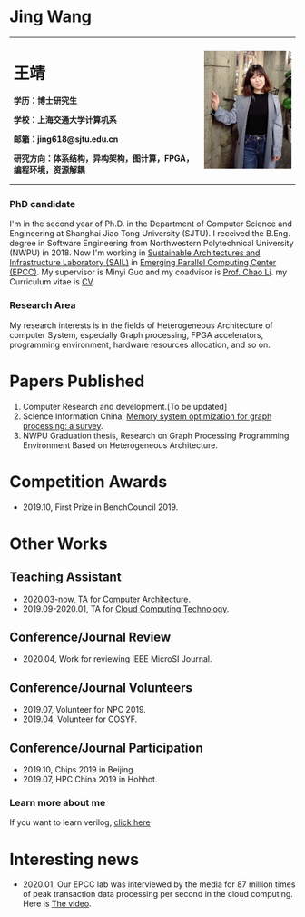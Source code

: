 # Jing Wang

<table border="0">
  <tr>
    <td width="50%">
      <h1>王靖</h1>
      <p><b>学历：博士研究生</b></p>
      <p><b>学校：上海交通大学计算机系</b></p>
      <p><b>邮箱：jing618@sjtu.edu.cn</b></p>
      <p><b>研究方向：体系结构，异构架构，图计算，FPGA，编程环境，资源解耦</b></p>
      <p><b></b></p>
    </td>
    <td width="25%">
      <img src="/wangjing.jpg" width="100%">   
    </td>
  </tr>
</table>

### PhD candidate  
I'm in the second year of Ph.D. in the Department of Computer Science and Engineering at Shanghai Jiao Tong University (SJTU). I received the B.Eng. degree in Software Engineering from Northwestern Polytechnical University (NWPU) in 2018. Now I'm working in [Sustainable Architectures and Infrastructure Laboratory (SAIL)](http://202.120.38.37/sail/index.html) in [Emerging Parallel Computing Center (EPCC)](http://epcc.sjtu.edu.cn). My supervisor is Minyi Guo and my coadvisor is [Prof. Chao Li](http://www.cs.sjtu.edu.cn/~lichao/index.html). my Curriculum vitae is [CV](https://github.com/wangjing-home/wangjing-home.github.io/blob/master/CV-Jing%20Wang.pdf).



### Research Area
My research interests is in the fields of Heterogeneous Architecture of computer System, especially Graph processing, FPGA accelerators, programming environment, hardware resources allocation, and so on.

# Papers Published
1. Computer Research and development.[To be updated]
2. Science Information China, [Memory system optimization for graph processing: a survey](http://engine.scichina.com/doi/10.1360/N112018-00281).
3. NWPU Graduation thesis, Research on Graph Processing Programming Environment Based on Heterogeneous Architecture.


# Competition Awards
- 2019.10, First Prize in BenchCouncil 2019.


# Other Works 
## Teaching Assistant
- 2020.03-now, TA for [Computer Architecture](https://oc.sjtu.edu.cn/courses/17679).
- 2019.09-2020.01, TA for [Cloud Computing Technology](http://www.cs.sjtu.edu.cn/~lichao/courses/cs236.html).

## Conference/Journal Review 
- 2020.04, Work for reviewing IEEE MicroSI Journal.

## Conference/Journal Volunteers 
- 2019.07, Volunteer for NPC 2019.
- 2019.04, Volunteer for COSYF.

## Conference/Journal Participation 
- 2019.10, Chips 2019 in Beijing.
- 2019.07,  HPC China 2019 in Hohhot.

### Learn more about me
If you want to learn verilog, [click here](https://blog.csdn.net/wjing66/article/details/90264267) 



# Interesting news
- 2020.01, Our EPCC lab was interviewed by the media for 87 million times of peak transaction data processing per second in the cloud computing. Here is [The video](https://v.qq.com/x/page/k30495auyu5.html).




